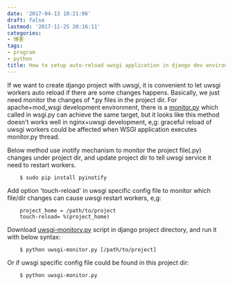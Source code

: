 ```yaml
---
date: '2017-04-13 10:21:06'
draft: false
lastmod: '2017-11-25 20:16:11'
categories:
- 博客
tags:
- program
- python
title: How to setup auto-reload uwsgi application in django dev environment
---
```


If we want to create django project with uwsgi, it is convenient to let uwsgi workers auto reload if there are some changes happens. Basically, we just need monitor the changes of *.py files in the project dir. For apache+mod_wsgi development environment, there is a [monitor.py](https://code.google.com/archive/p/modwsgi/wikis/ReloadingSourceCode.wiki#Restarting_Daemon_Processes) which called in wsgi.py can achieve the same target, but it looks like this method doesn't works well in nginx+uwsgi development, e,g: graceful reload of uwsgi workers could be affected when WSGI application executes monitor.py thread. 

Below method use inotify mechanism to monitor the project file(.py) changes under project dir, and update project dir to tell uwsgi service it need to restart workers.

        $ sudo pip install pyinotify

Add option 'touch-reload' in uwsgi specific config file to monitor which file/dir changes can cause uwsgi restart workers, e,g:

        project_home = /path/to/project
        touch-reload= %(project_home)

Download [uwsgi-monitory.py](https://github.com/rfancn/web-config/blob/master/uwsgi/uwsgi-monitor.py) script in django project directory, and run it with below syntax:

        $ python uwsgi-monitor.py [/path/to/project]

Or if uwsgi specific config file could be found in this project dir:

        $ python uwsgi-monitor.py